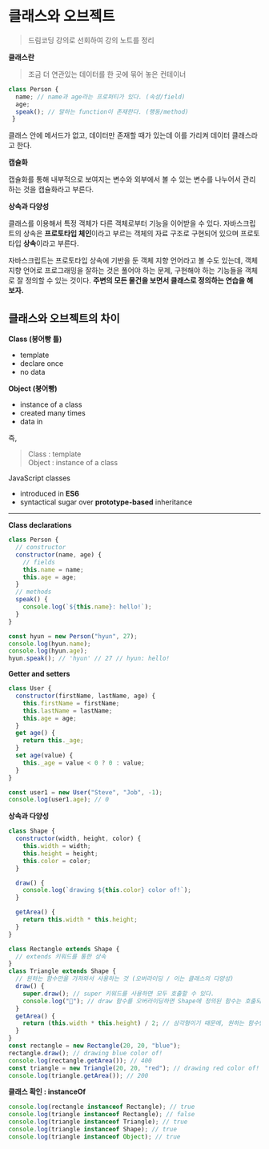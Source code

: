 # 클래스와 오브젝트

> 드림코딩 강의로 선회하여 강의 노트를 정리

**클래스란**

> 조금 더 연관있는 데이터를 한 곳에 묶어 놓은 컨테이너

```js
class Person {
  name; // name과 age라는 프로퍼티가 있다. (속성/field)
  age;
  speak(); // 말하는 function이 존재한다. (행동/method)
 }
```

클래스 안에 메서드가 없고, 데이터만 존재할 때가 있는데 이를 가리켜 데이터 클래스라고 한다.

**캡슐화**<br>

캡슐화를 통해 내부적으로 보여지는 변수와 외부에서 볼 수 있는 변수를 나누어서 관리하는 것을 캡슐화라고 부른다.

**상속과 다양성**

클래스를 이용해서 특정 객체가 다른 객체로부터 기능을 이어받을 수 있다. 자바스크립트의 상속은 **프로토타입 체인**이라고 부르는 객체의 자료 구조로 구현되어 있으며 프로토타입 **상속**이라고 부른다.

자바스크립트는 프로토타입 상속에 기반을 둔 객체 지향 언어라고 볼 수도 있는데, 객체지향 언어로 프로그래밍을 잘하는 것은 풀어야 하는 문제, 구현해야 하는 기능들을 객체로 잘 정의할 수 있는 것이다. **주변의 모든 물건을 보면서 클래스로 정의하는 연습을 해 보자.**

## 클래스와 오브젝트의 차이

**Class (붕어빵 틀)**

- template
- declare once
- no data

**Object (붕어빵)**

- instance of a class
- created many times
- data in

즉,

> Class : template<br>
> Object : instance of a class

JavaScript classes

- introduced in **ES6**
- syntactical sugar over **prototype-based** inheritance

---

**Class declarations**

```js
class Person {
  // constructor
  constructor(name, age) {
    // fields
    this.name = name;
    this.age = age;
  }
  // methods
  speak() {
    console.log(`${this.name}: hello!`);
  }
}

const hyun = new Person("hyun", 27);
console.log(hyun.name);
console.log(hyun.age);
hyun.speak(); // 'hyun' // 27 // hyun: hello!
```

**Getter and setters**

```js
class User {
  constructor(firstName, lastName, age) {
    this.firstName = firstName;
    this.lastName = lastName;
    this.age = age;
  }
  get age() {
    return this._age;
  }
  set age(value) {
    this._age = value < 0 ? 0 : value;
  }
}

const user1 = new User("Steve", "Job", -1);
console.log(user1.age); // 0
```

**상속과 다양성**

```js
class Shape {
  constructor(width, height, color) {
    this.width = width;
    this.height = height;
    this.color = color;
  }

  draw() {
    console.log(`drawing ${this.color} color of!`);
  }

  getArea() {
    return this.width * this.height;
  }
}

class Rectangle extends Shape {
  // extends 키워드를 통한 상속
}
class Triangle extends Shape {
  // 원하는 함수만을 가져와서 사용하는 것 (오버라이딩 / 이는 클래스의 다양성)
  draw() {
    super.draw(); // super 키워드를 사용하면 모두 호출할 수 있다.
    console.log("🔺"); // draw 함수를 오버라이딩하면 Shape에 정의된 함수는 호출되지 않는다.
  }
  getArea() {
    return (this.width * this.height) / 2; // 삼각형이기 때문에, 원하는 함수만(오버라이딩) 가져와서 2로 나누었다.
  }
}
const rectangle = new Rectangle(20, 20, "blue");
rectangle.draw(); // drawing blue color of!
console.log(rectangle.getArea()); // 400
const triangle = new Triangle(20, 20, "red"); // drawing red color of!
console.log(triangle.getArea()); // 200
```

**클래스 확인 : instanceOf**

```js
console.log(rectangle instanceof Rectangle); // true
console.log(triangle instanceof Rectangle); // false
console.log(triangle instanceof Triangle); // true
console.log(triangle instanceof Shape); // true
console.log(triangle instanceof Object); // true
```
